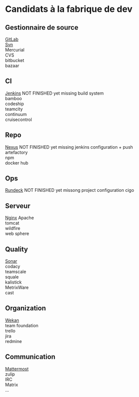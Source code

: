 Candidats à la fabrique de dev
==============================

Gestionnaire de source
----------------------
[GitLab](./gitLab.md)   
[Svn](./svn.md)  
Mercurial  
CVS  
bitbucket  
bazaar  

CI
-----
[Jenkins](./jenkins.md) NOT FINISHED yet missing build system    
bamboo  
codeship  
teamcity  
continuum  
cruisecontrol  

Repo
-------
[Nexus](./nexus.md) NOT FINISHED yet missing jenkins configuration + push   
artefactory  
npm   
docker hub  

Ops
-----
[Rundeck](./rundeck.md)  NOT FINISHED yet missong project configuration
cigo  

Serveur
----------
[Nginx](./nginx.md)
Apache  
tomcat  
wildfire  
web sphere  

Quality
-------
[Sonar](./sonar.md)  
codacy  
teamscale  
squale  
kalistick   
MetrixWare  
cast  

Organization
------------
[Wekan](./wekan.md)  
team foundation  
trello  
jira  
redmine  

Communication
----------
[Mattermost](./mattermost.md)  
zulip  
IRC  
Matrix  
...




